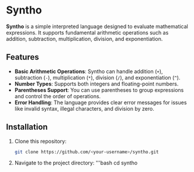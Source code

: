 # Syntho

**Syntho** is a simple interpreted language designed to evaluate mathematical expressions. It supports fundamental arithmetic operations such as addition, subtraction, multiplication, division, and exponentiation.

## Features

- **Basic Arithmetic Operations**: Syntho can handle addition (`+`), subtraction (`-`), multiplication (`*`), division (`/`), and exponentiation (`^`).
- **Number Types**: Supports both integers and floating-point numbers.
- **Parentheses Support**: You can use parentheses to group expressions and control the order of operations.
- **Error Handling**: The language provides clear error messages for issues like invalid syntax, illegal characters, and division by zero.

## Installation

1. Clone this repository:
   ```bash
   git clone https://github.com/<your-username>/syntho.git
2. Navigate to the project directory:
    '''bash
   cd syntho
